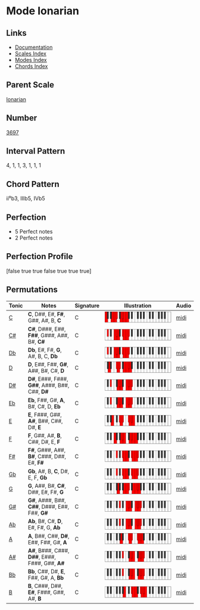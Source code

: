 # Mode Ionarian

## Links

- [Documentation](README.md)
- [Scales Index](Scales.md)
- [Modes Index](Modes.md)
- [Chords Index](Chords.md)

## Parent Scale

[Ionarian](ScaleIonarian.md)

## Number

[3697](https://ianring.com/musictheory/scales/3697)

## Interval Pattern

4, 1, 1, 3, 1, 1, 1

## Chord Pattern

ii⁰b3, IIIb5, IVb5

## Perfection

- 5 Perfect notes
- 2 Perfect notes

## Perfection Profile

[false true true false true true true]

## Permutations

| Tonic | Notes | Signature | Illustration | Audio |
|-------|-------|-----------|--------------|-------|
| [C](ModeCNaturalIonarian.md) | **C**, D##, E#, **F#**, G##, A#, B, **C** | C | ![CNaturalIonarian](ModeCNaturalIonarian.png) | [midi](https://github.com/edipermadi/music/blob/main/docs/ModeCNaturalIonarian.mid?raw=true) |
| [C#](ModeCSharpIonarian.md) | **C#**, D###, E##, **F##**, G###, A##, B#, **C#** | C | ![CSharpIonarian](ModeCSharpIonarian.png) | [midi](https://github.com/edipermadi/music/blob/main/docs/ModeCSharpIonarian.mid?raw=true) |
| [Db](ModeDFlatIonarian.md) | **Db**, E#, F#, **G**, A#, B, C, **Db** | C | ![DFlatIonarian](ModeDFlatIonarian.png) | [midi](https://github.com/edipermadi/music/blob/main/docs/ModeDFlatIonarian.mid?raw=true) |
| [D](ModeDNaturalIonarian.md) | **D**, E##, F##, **G#**, A##, B#, C#, **D** | C | ![DNaturalIonarian](ModeDNaturalIonarian.png) | [midi](https://github.com/edipermadi/music/blob/main/docs/ModeDNaturalIonarian.mid?raw=true) |
| [D#](ModeDSharpIonarian.md) | **D#**, E###, F###, **G##**, A###, B##, C##, **D#** | C | ![DSharpIonarian](ModeDSharpIonarian.png) | [midi](https://github.com/edipermadi/music/blob/main/docs/ModeDSharpIonarian.mid?raw=true) |
| [Eb](ModeEFlatIonarian.md) | **Eb**, F##, G#, **A**, B#, C#, D, **Eb** | C | ![EFlatIonarian](ModeEFlatIonarian.png) | [midi](https://github.com/edipermadi/music/blob/main/docs/ModeEFlatIonarian.mid?raw=true) |
| [E](ModeENaturalIonarian.md) | **E**, F###, G##, **A#**, B##, C##, D#, **E** | C | ![ENaturalIonarian](ModeENaturalIonarian.png) | [midi](https://github.com/edipermadi/music/blob/main/docs/ModeENaturalIonarian.mid?raw=true) |
| [F](ModeFNaturalIonarian.md) | **F**, G##, A#, **B**, C##, D#, E, **F** | C | ![FNaturalIonarian](ModeFNaturalIonarian.png) | [midi](https://github.com/edipermadi/music/blob/main/docs/ModeFNaturalIonarian.mid?raw=true) |
| [F#](ModeFSharpIonarian.md) | **F#**, G###, A##, **B#**, C###, D##, E#, **F#** | C | ![FSharpIonarian](ModeFSharpIonarian.png) | [midi](https://github.com/edipermadi/music/blob/main/docs/ModeFSharpIonarian.mid?raw=true) |
| [Gb](ModeGFlatIonarian.md) | **Gb**, A#, B, **C**, D#, E, F, **Gb** | C | ![GFlatIonarian](ModeGFlatIonarian.png) | [midi](https://github.com/edipermadi/music/blob/main/docs/ModeGFlatIonarian.mid?raw=true) |
| [G](ModeGNaturalIonarian.md) | **G**, A##, B#, **C#**, D##, E#, F#, **G** | C | ![GNaturalIonarian](ModeGNaturalIonarian.png) | [midi](https://github.com/edipermadi/music/blob/main/docs/ModeGNaturalIonarian.mid?raw=true) |
| [G#](ModeGSharpIonarian.md) | **G#**, A###, B##, **C##**, D###, E##, F##, **G#** | C | ![GSharpIonarian](ModeGSharpIonarian.png) | [midi](https://github.com/edipermadi/music/blob/main/docs/ModeGSharpIonarian.mid?raw=true) |
| [Ab](ModeAFlatIonarian.md) | **Ab**, B#, C#, **D**, E#, F#, G, **Ab** | C | ![AFlatIonarian](ModeAFlatIonarian.png) | [midi](https://github.com/edipermadi/music/blob/main/docs/ModeAFlatIonarian.mid?raw=true) |
| [A](ModeANaturalIonarian.md) | **A**, B##, C##, **D#**, E##, F##, G#, **A** | C | ![ANaturalIonarian](ModeANaturalIonarian.png) | [midi](https://github.com/edipermadi/music/blob/main/docs/ModeANaturalIonarian.mid?raw=true) |
| [A#](ModeASharpIonarian.md) | **A#**, B###, C###, **D##**, E###, F###, G##, **A#** | C | ![ASharpIonarian](ModeASharpIonarian.png) | [midi](https://github.com/edipermadi/music/blob/main/docs/ModeASharpIonarian.mid?raw=true) |
| [Bb](ModeBFlatIonarian.md) | **Bb**, C##, D#, **E**, F##, G#, A, **Bb** | C | ![BFlatIonarian](ModeBFlatIonarian.png) | [midi](https://github.com/edipermadi/music/blob/main/docs/ModeBFlatIonarian.mid?raw=true) |
| [B](ModeBNaturalIonarian.md) | **B**, C###, D##, **E#**, F###, G##, A#, **B** | C | ![BNaturalIonarian](ModeBNaturalIonarian.png) | [midi](https://github.com/edipermadi/music/blob/main/docs/ModeBNaturalIonarian.mid?raw=true) |
